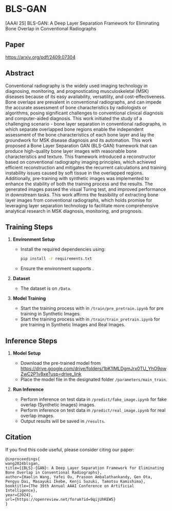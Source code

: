


# BLS-GAN
[AAAI 25] BLS-GAN: A Deep Layer Separation Framework for Eliminating Bone Overlap in Conventional Radiographs


## Paper
https://arxiv.org/pdf/2409.07304

## Abstract
Conventional radiography is the widely used imaging technology in diagnosing, monitoring, and prognosticating musculoskeletal (MSK) diseases because of its easy availability, versatility, and cost-effectiveness. Bone overlaps are prevalent in conventional radiographs, and can impede the accurate assessment of bone characteristics by radiologists or algorithms, posing significant challenges to conventional clinical diagnosis and computer-aided diagnosis. This work initiated the study of a challenging scenario - bone layer separation in conventional radiographs, in which separate overlapped bone regions enable the independent assessment of the bone characteristics of each bone layer and lay the groundwork for MSK disease diagnosis and its automation. This work proposed a Bone Layer Separation GAN (BLS-GAN) framework that can produce high-quality bone layer images with reasonable bone characteristics and texture. This framework introduced a reconstructor based on conventional radiography imaging principles, which achieved efficient reconstruction and mitigates the recurrent calculations and training instability issues caused by soft tissue in the overlapped regions.
Additionally, pre-training with synthetic images was implemented to enhance the stability of both the training process and the results. The generated images passed the visual Turing test, and improved performance in downstream tasks. This work affirms the feasibility of extracting bone layer images from conventional radiographs, which holds promise for leveraging layer separation technology to facilitate more comprehensive analytical research in MSK diagnosis, monitoring, and prognosis.

## Training Steps
1. **Environment Setup**
   - Install the required dependencies using:
     ```bash
     pip install -r requirements.txt
     ```
   - Ensure the environment supports .

2. **Dataset**
   - The dataset is on `/Data`.

3. **Model Training**
   - Start the training process with in `/train/pre_pretrain.ipynb` for pre training in Synthetic Images.
   - Start the training process with in `/train/train_pretrain.ipynb` for pre training in Synthetic Images and Real Images.

## Inference Steps
1. **Model Setup**
   - Download the pre-trained model from https://drive.google.com/drive/folders/1bK1IMLDgmJrx0TU_YhO9qwZwC2P1v8xe?usp=drive_link
   - Place the model file in the designated folder `/parameters/main_train`.

2. **Run Inference**
   - Perform inference on test data in `/predict/fake_image.ipynb` for fake overlap (Synthetic Images) images.
   - Perform inference on test data in `/predict/real_image.ipynb` for real overlap images.
   - Output results will be saved in `/results`.

## Citation
If you find this code useful, please consider citing our paper:
```
@inproceedings{
wang2024blsgan,
title={{BLS}-{GAN}: A Deep Layer Separation Framework for Eliminating Bone Overlap in Conventional Radiographs},
author={Haolin Wang, Yafei Ou, Prasoon Ambalathankandy, Gen Ota, Pengyu Dai, Masayuki Ikebe, Kenji Suzuki, Tamotsu Kamishima},
booktitle={The 39th Annual AAAI Conference on Artificial Intelligence},
year={2024},
url={https://openreview.net/forum?id=9qijUhKEW5}
}
```
